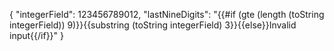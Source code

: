 {
  "integerField": 123456789012,
  "lastNineDigits": "{{#if (gte (length (toString integerField)) 9)}}{{substring (toString integerField) 3}}{{else}}Invalid input{{/if}}"
}
